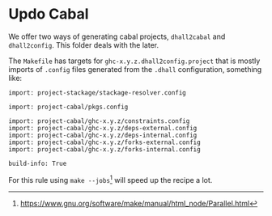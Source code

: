 # Updo Cabal

We offer two ways of generating cabal projects, `dhall2cabal` and
`dhall2config`. This folder deals with the later.

The `Makefile` has targets for `ghc-x.y.z.dhall2config.project` that is mostly
imports of `.config` files generated from the `.dhall` configuration, something
like:

```
import: project-stackage/stackage-resolver.config

import: project-cabal/pkgs.config

import: project-cabal/ghc-x.y.z/constraints.config
import: project-cabal/ghc-x.y.z/deps-external.config
import: project-cabal/ghc-x.y.z/deps-internal.config
import: project-cabal/ghc-x.y.z/forks-external.config
import: project-cabal/ghc-x.y.z/forks-internal.config

build-info: True
```

For this rule using `make --jobs`[^parallel-make] will speed up the recipe a
lot.

[^parallel-make]: https://www.gnu.org/software/make/manual/html_node/Parallel.html
